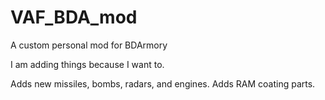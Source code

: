 # VAF_BDA_mod
A custom personal mod for BDArmory

I am adding things because I want to.

Adds new missiles, bombs, radars, and engines.
Adds RAM coating parts.
